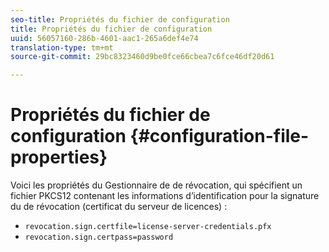 ```yaml
---
seo-title: Propriétés du fichier de configuration
title: Propriétés du fichier de configuration
uuid: 56057160-286b-4601-aac1-265a6def4e74
translation-type: tm+mt
source-git-commit: 29bc8323460d9be0fce66cbea7c6fce46df20d61

---
```



# Propriétés du fichier de configuration {#configuration-file-properties}

Voici les propriétés du Gestionnaire de  de révocation, qui spécifient un fichier PKCS12 contenant les informations d’identification pour la signature du de révocation (certificat du serveur de licences) :

* `revocation.sign.certfile=license-server-credentials.pfx`
* `revocation.sign.certpass=password`

